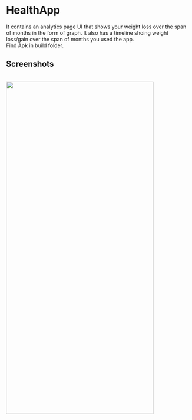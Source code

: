 # HealthApp

It contains an analytics page UI that shows your weight loss over the span of months in the form of graph. It also has a timeline shoing weight loss/gain over the span of months you used the app.
<br/>
Find Apk in build folder.
<br/>
<h2>Screenshots</h2><br/>
<img src="https://github.com/invictus-15/HealthApp/blob/main/Screenshot.jpeg" height="900em" width="400em" />

